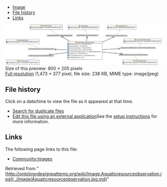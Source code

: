 * [Image](../Image/Aquaticresourceobservation.jpg.md#file)
* [File history](../Image/Aquaticresourceobservation.jpg.md#filehistory)
* [Links](../Image/Aquaticresourceobservation.jpg.md#filelinks)

[![Image:Aquaticresourceobservation.jpg](../images/thumb/1/13/Aquaticresourceobservation.jpg/800px-Aquaticresourceobservation.jpg)](../images/1/13/Aquaticresourceobservation.jpg)  
Size of this preview: 800 × 205 pixels  
[Full resolution](../images/1/13/Aquaticresourceobservation.jpg)‎ (1,473 × 377 pixel, file size: 238 KB, MIME type: image/jpeg)

## File history

Click on a date/time to view the file as it appeared at that time.



  
* [Search for duplicate files](http://ontologydesignpatterns.org/wiki/Special:FileDuplicateSearch/Aquaticresourceobservation.jpg "Special:FileDuplicateSearch/Aquaticresourceobservation.jpg")
* [Edit this file using an external application](http://ontologydesignpatterns.org/wiki/index.php?title=Image:Aquaticresourceobservation.jpg&action=edit&externaledit=true&mode=file "Image:Aquaticresourceobservation.jpg")See the [setup instructions](http://www.mediawiki.org/wiki/Manual:External_editors "http://www.mediawiki.org/wiki/Manual:External_editors") for more information.

## Links



The following page links to this file:


* [Community:Images](../Community/Images.md "Community:Images")


Retrieved from "[http://ontologydesignpatterns.org/wiki/Image:Aquaticresourceobservation.jpg](../Image/Aquaticresourceobservation.jpg.md)"